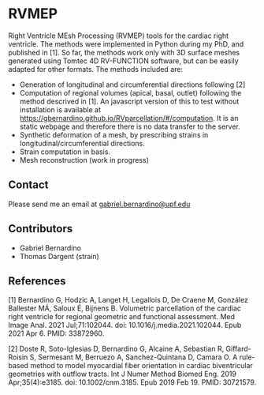 # RVMEP
Right Ventricle MEsh Processing (RVMEP) tools for the cardiac right ventricle. The methods were implemented in Python during my PhD, and published in [1]. So far, the methods work only with 3D surface meshes generated using Tomtec 4D RV-FUNCTION software, but can be easily adapted for other formats. The methods included are:

- Generation of longitudinal and circumferential directions following [2]
- Computation of regional volumes (apical, basal, outlet) following the method descrived in [1]. An javascript version of this to test without installation is available at https://gbernardino.github.io/RVparcellation/#/computation. It is an static webpage and therefore there is no data transfer to the server.
- Synthetic deformation of a mesh, by prescribing strains in longitudinal/circumferential directions.
- Strain computation in basis.
- Mesh reconstruction (work in progress)

## Contact
Please send me an email at gabriel.bernardino@upf.edu

## Contributors
- Gabriel Bernardino
- Thomas Dargent (strain)

## References

[1] Bernardino G, Hodzic A, Langet H, Legallois D, De Craene M, González Ballester MÁ, Saloux É, Bijnens B. Volumetric parcellation of the cardiac right ventricle for regional geometric and functional assessment. Med Image Anal. 2021 Jul;71:102044. doi: 10.1016/j.media.2021.102044. Epub 2021 Apr 6. PMID: 33872960.

[2] Doste R, Soto-Iglesias D, Bernardino G, Alcaine A, Sebastian R, Giffard-Roisin S, Sermesant M, Berruezo A, Sanchez-Quintana D, Camara O. A rule-based method to model myocardial fiber orientation in cardiac biventricular geometries with outflow tracts. Int J Numer Method Biomed Eng. 2019 Apr;35(4):e3185. doi: 10.1002/cnm.3185. Epub 2019 Feb 19. PMID: 30721579.
